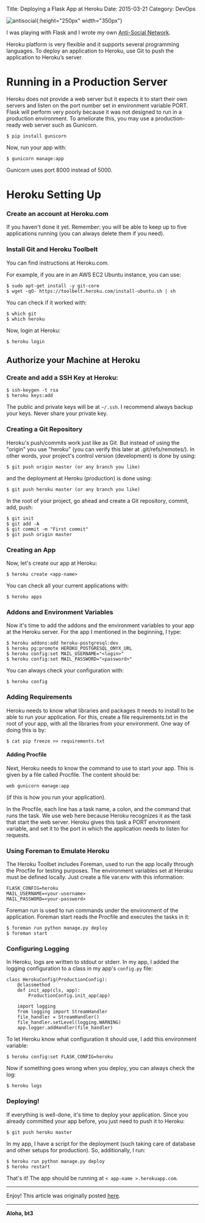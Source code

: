 Title: Deploying a Flask App at Heroku
Date: 2015-03-21
Category: DevOps

![antisocial](./cyberpunk/anti-social.png){:height="250px" width="350px"}



I was playing with Flask and I wrote my own [Anti-Social Network](https://anti-social.herokuapp.com/). 

Heroku platform is very flexible and it supports several programming languages. To
deploy an application to Heroku, use Git to push the application to Heroku’s server.

# Running in a Production Server

Heroku does not provide a web server but it expects it to start their own servers and listen on the port number set in environment variable PORT. Flask will perform very poorly because it was not designed to run in a production environment. To ameliorate this, you may use a production-ready web server such as Gunicorn.

```
$ pip install gunicorn
```

Now, run your app with:

```
$ gunicorn manage:app
```

Gunicorn uses port 8000 instead of 5000.

# Heroku Setting Up

### Create an account at Heroku.com

If you haven't done it yet. Remember: you will be able to keep up to five applications running (you can always delete them if you need).

### Install Git and Heroku Toolbelt

You can find instructions at Heroku.com.

For example, if you are in an AWS EC2 Ubuntu instance, you can use:

```
$ sudo apt-get install -y git-core
$ wget -qO- https://toolbelt.heroku.com/install-ubuntu.sh | sh
```

You can check if it worked with:

```
$ which git
$ which heroku
```

Now, login at Heroku:

```
$ heroku login
```

## Authorize your Machine at Heroku

### Create and add a SSH Key at Heroku:

```
$ ssh-keygen -t rsa
$ heroku keys:add
```

The public and private keys will be at ```~/.ssh```. I recommend always backup your keys. Never share your private key.

### Creating a Git Repository

Heroku's push/commits work just like as Git. But instead of using the "origin" you use "heroku" (you can verify this later at .git/refs/remotes/). In other words, your project's control version (development) is done by using:

```
$ git push origin master (or any branch you like)
```

and the deployment at Heroku (production) is done using:

```
$ git push heroku master (or any branch you like)
```

In the root of your project, go ahead and create a Git repository, commit, add, push:

```
$ git init
$ git add -A
$ git commit -m "First commit"
$ git push origin master
```

### Creating an App

Now, let's create our app at Heroku:

```
$ heroku create <app-name>
```

You can check all your current applications with:

```
$ heroku apps
```

### Addons and Environment Variables

Now it's time to add the addons and the environment variables to your app at the Heroku server. For the app I mentioned in the beginning, I type:

```
$ heroku addons:add heroku-postgresql:dev
$ heroku pg:promote HEROKU_POSTGRESQL_ONYX_URL
$ heroku config:set MAIL_USERNAME="<login>"
$ heroku config:set MAIL_PASSWORD="<password>"
```

You can always check your configuration with:
```
$ heroku config
```

### Adding Requirements

Heroku needs to know what libraries and packages it needs to install to be able to run your application. For this, create a file requirements.txt in the root of your app, with all the libraries from your environment. One way of doing this is by:

```
$ cat pip freeze >> requirements.txt
```

#### Adding Procfile

Next, Heroku needs to know the command to use to start your app. This is given by a file called Procfile. The content should be:

```
web gunicorn manage:app
```
(if this is how you run your application).

In the Procfile, each line has a task name, a colon, and the command that runs the task. We use web here because Heroku recognizes it as the task that start the web server. Heroku gives this task a PORT environment variable, and set it to the port in which the application needs to listen for requests.

### Using Foreman to Emulate Heroku

The Heroku Toolbet includes Foreman, used to run the app locally through the Procfile for testing purposes. The environment variables set at Heroku must be defined locally. Just create a file var.env with this information:

```
FLASK_CONFIG=heroku
MAIL_USERNAME=<your-username>
MAIL_PASSWORD=<your-password>
```

Foreman run is used to run commands under the environment of the application. Foreman start reads the Procfile and executes the tasks in it:

```
$ foreman run python manage.py deploy
$ foreman start
```

### Configuring Logging

In Heroku, logs are written to stdout or stderr. In my app, I added the logging configuration to a class in my app's ```config.py``` file:

```
class HerokuConfig(ProductionConfig):
    @classmethod
    def init_app(cls, app):
        ProductionConfig.init_app(app)

    import logging
    from logging import StreamHandler
    file_handler = StreamHandler()
    file_handler.setLevel(logging.WARNING)
    app.logger.addHandler(file_handler)
```

To let Heroku know what configuration it should use, I add this environment variable:
```
$ heroku config:set FLASK_CONFIG=heroku
```

Now if something goes wrong when you deploy, you can always check the log:

```
$ heroku logs
```

### Deploying!

If everything is well-done, it's time to deploy your application. Since you already committed your app before, you just need to push it to Heroku:

```
$ git push heroku master
```

In my app, I have a script for the deployment (such taking care of database and other setups for production). So, additionally, I run:

```
$ heroku run python manage.py deploy
$ heroku restart
```

That's it! The app should be running at ```< app-name >.herokuapp.com```.



---
Enjoy! This article was originally posted [here](https://coderwall.com/p/pstm1w/deploying-a-flask-app-at-heroku).

----

**Aloha, bt3**